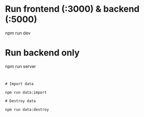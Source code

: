 # Run frontend (:3000) & backend (:5000)

npm run dev

# Run backend only

npm run server

```


# Import data

npm run data:import

# Destroy data

npm run data:destroy
```
